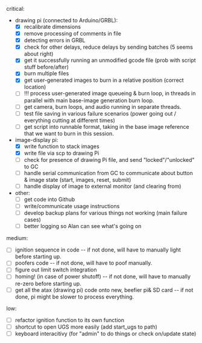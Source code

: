 critical:
- drawing pi (connected to Arduino/GRBL):
  - [x] recalibrate dimensions
  - [x] remove processing of comments in file
  - [x] detecting errors in GRBL
  - [x] check for other delays, reduce delays by sending batches (5 seems about right)
  - [x] get it successfully running an unmodified gcode file (prob with script stuff before/after)
  - [x] burn multiple files
  - [x] get user-generated images to burn in a relative position (correct location)
  - [ ] !!! process user-generated image queueing & burn loop, in threads in parallel with main base-image generation burn loop.
  - [ ] get camera, burn loops, and audio running in separate threads.
  - [ ] test file saving in various failure scenarios (power going out / everything cutting at different times)
  - [ ] get script into runnable format, taking in the base image reference that we want to burn in this session.
- image-display pi:
  - [x] write function to stack images
  - [x] write file via scp to drawing Pi
  - [ ] check for presence of drawing Pi file, and send "locked"/"unlocked" to GC
  - [ ] handle serial communication from GC to communicate about button & image state (start, images, reset, submit)
  - [ ] handle display of image to external monitor (and clearing from)
- other:
  - [ ] get code into Github
  - [ ] write/communicate usage instructions
  - [ ] develop backup plans for various things not working (main failure cases)
  - [ ] better logging so Alan can see what's going on

medium:
- [ ] ignition sequence in code -- if not done, will have to manually light before starting up.
- [ ] poofers code -- if not done, will have to poof manually.
- [ ] figure out limit switch integration
- [ ] homing! (in case of power shutoff) -- if not done, will have to manually re-zero before starting up.
- [ ] get all the atax (drawing pi) code onto new, beefier pi& SD card -- if not done, pi might be slower to process everything.

low:
- [ ] refactor ignition function to its own function
- [ ] shortcut to open UGS more easily (add start_ugs to path)
- [ ] keyboard interacitivy (for "admin" to do things or check on/update state)